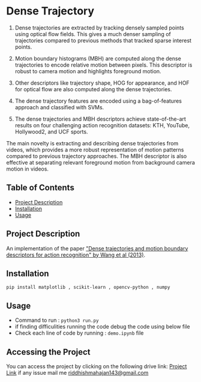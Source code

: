 # Dense Trajectory 

1. Dense trajectories are extracted by tracking densely sampled points using optical flow fields. This gives a much denser sampling of trajectories compared to previous methods that tracked sparse interest points.

2. Motion boundary histograms (MBH) are computed along the dense trajectories to encode relative motion between pixels. This descriptor is robust to camera motion and highlights foreground motion.

3. Other descriptors like trajectory shape, HOG for appearance, and HOF for optical flow are also computed along the dense trajectories.

4. The dense trajectory features are encoded using a bag-of-features approach and classified with SVMs.

5. The dense trajectories and MBH descriptors achieve state-of-the-art results on four challenging action recognition datasets: KTH, YouTube, Hollywood2, and UCF sports.

The main novelty is extracting and describing dense trajectories from videos, which provides a more robust representation of motion patterns compared to previous trajectory approaches. The MBH descriptor is also effective at separating relevant foreground motion from background camera motion in videos.

## Table of Contents
- [Project Description](#project-description)
- [Installation](#installation)
- [Usage](#usage)

## Project Description

An implementation of the paper ["Dense trajectories and motion boundary descriptors for action recognition" by Wang et al (2013)](https://hal.inria.fr/hal-00803241/document).

## Installation

```pip install matplotlib , scikit-learn , opencv-python , numpy```

## Usage

* Command to run : ```python3 run.py```
* if finding difficulities running the code debug the code using below file
* Check each line of code by running : ```demo.ipynb``` file

## Accessing the Project

You can access the project by clicking on the following drive link: [Project Link](https://drive.google.com/drive/folders/139dfr8O6bWTTdhVcwGr3n0kleJ3icO72?usp=drive_link)
if any issue mail me riddhishmahajan143@gmail.com
